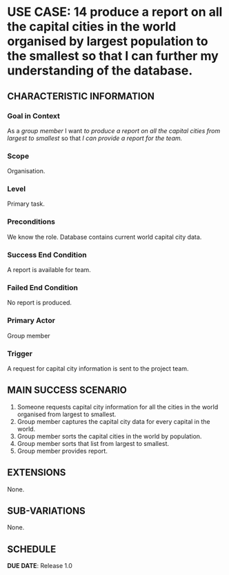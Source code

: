 # USE CASE: 14 produce a report on all the capital cities in the world organised by largest population to the smallest so that I can further my understanding of the database.


## CHARACTERISTIC INFORMATION

### Goal in Context

As a *group member* I want *to produce a report on all the capital cities from largest to smallest* so that *I can provide a report for the team.*

### Scope

Organisation.

### Level

Primary task.

### Preconditions

We know the role.  Database contains current world capital city data.

### Success End Condition

A report is available for team.

### Failed End Condition

No report is produced.

### Primary Actor

Group member

### Trigger

A request for capital city information is sent to the project team.

## MAIN SUCCESS SCENARIO

1. Someone requests capital city information for all the cities in the world organised from largest to smallest.
2. Group member captures the capital city data for every capital in the world.
3. Group member sorts the capital cities in the world by population.
5. Group member sorts that list from largest to smallest.
6. Group member provides report.

## EXTENSIONS

None.

## SUB-VARIATIONS

None.

## SCHEDULE

**DUE DATE**: Release 1.0